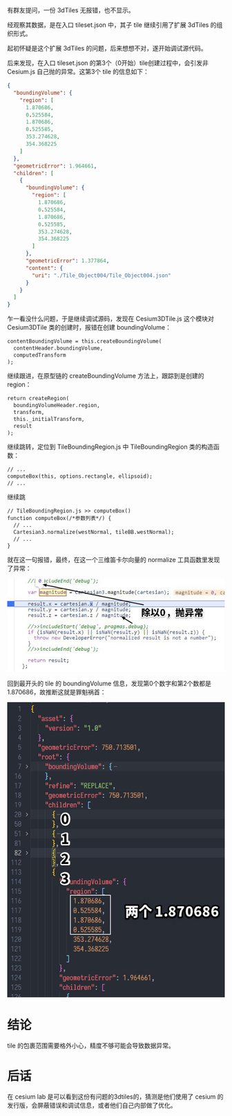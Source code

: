 有群友提问，一份 3dTiles 无报错，也不显示。

经观察其数据，是在入口 tileset.json 中，其子 tile 继续引用了扩展 3dTiles 的组织形式。

起初怀疑是这个扩展 3dTiles 的问题，后来想想不对，遂开始调试源代码。

后来发现，在入口 tileset.json 的第3个（0开始）tile创建过程中，会引发非 Cesium.js 自己抛的异常。这第3个 tile 的信息如下：

``` JSON
{
  "boundingVolume": {
    "region": [
      1.870686,
      0.525584,
      1.870686,
      0.525585,
      353.274628,
      354.368225
    ]
  },
  "geometricError": 1.964661,
  "children": [
    {
      "boundingVolume": {
        "region": [
          1.870686,
          0.525584,
          1.870686,
          0.525585,
          353.274628,
          354.368225
        ]
      },
      "geometricError": 1.377864,
      "content": {
        "uri": "./Tile_Object004/Tile_Object004.json"
      }
    }
  ]
}
```

乍一看没什么问题，于是继续调试源码，发现在 Cesium3DTile.js 这个模块对 Cesium3DTile 类的创建时，报错在创建 boundingVolume：

``` JS
contentBoundingVolume = this.createBoundingVolume(
  contentHeader.boundingVolume,
  computedTransform
);
```

继续跟进，在原型链的 createBoundingVolume 方法上，跟踪到是创建的 region：

``` JS
return createRegion(
  boundingVolumeHeader.region,
  transform,
  this._initialTransform,
  result
);
```

继续跳转，定位到 TileBoundingRegion.js 中 TileBoundingRegion 类的构造函数：

``` JS
// ...
computeBox(this, options.rectangle, ellipsoid);
// ...
```

继续跳

``` JS
// TileBoundingRegion.js >> computeBox() 
function computeBox(/*参数列表*/) {
  // ...
  Cartesian3.normalize(westNormal, tileBB.westNormal);
  // ...
}
```

就在这一句报错，最终，在这一个三维笛卡尔向量的 normalize 工具函数里发现了异常：

![image-20210115122135076](attachments/image-20210115122135076.png)

回到最开头的 tile 的 boundingVolume 信息，发现第0个数字和第2个数都是 1.870686，故推断这就是罪魁祸首：

![image-20210115122230649](attachments/image-20210115122230649.png)

# 结论

tile 的包裹范围需要格外小心，精度不够可能会导致数据异常。

# 后话

在 cesium lab 是可以看到这份有问题的3dtiles的，猜测是他们使用了 cesium 的发行版，会屏蔽错误和调试信息，或者他们自己内部做了优化。
